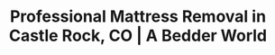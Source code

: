 ---
layout: location.njk
title: Professional Mattress Removal in Castle Rock, CO | A Bedder World
description: Expert mattress pickup and disposal in affluent Castle Rock. Douglas County seat specialists navigate outlet shopping traffic and master-planned communities. Call 720-263-6094 for next-day service.
permalink: /mattress-removal/colorado/denver/castle-rock/
city: Castle Rock
state: Colorado
stateSlug: colorado
parentMetro: Denver
tier: 3
coordinates:
  lat: 39.3722
  lng: -104.8561
pricing:
  startingPrice: 125
  single: 125
  queen: 155
  king: 180
  boxSpring: 30
neighborhoods:
  - name: "Downtown Castle Rock"
    zipCodes: ["80104"]
  - name: "Crystal Valley"
    zipCodes: ["80108"]
  - name: "The Meadows"
    zipCodes: ["80104"]
  - name: "Founders Village"
    zipCodes: ["80104"]
  - name: "Castle Pines"
    zipCodes: ["80108"]
  - name: "Sterling Ranch"
    zipCodes: ["80108"]
  - name: "Plum Creek"
    zipCodes: ["80104"]
  - name: "Happy Canyon"
    zipCodes: ["80109"]
  - name: "Miller's Green"
    zipCodes: ["80109"]
  - name: "Terrain"
    zipCodes: ["80108"]
  - name: "Stonegate"
    zipCodes: ["80109"]
  - name: "Castle Rock Village"
    zipCodes: ["80104"]
  - name: "Cobblestone Ranch"
    zipCodes: ["80109"]
  - name: "Rhyolite"
    zipCodes: ["80104"]
  - name: "Siena"
    zipCodes: ["80108"]
zipCodes: ["80104", "80108", "80109"]
recyclingPartners:
  - "Spring Back Colorado Mattress Recycling"
  - "Douglas County Household Hazardous Waste Collection"
  - "Sedalia Landfill (Waste Connections)"
localRegulations: "Douglas County requires $40 per mattress piece for recycling through household hazardous waste program with annual appointment limits. Castle Rock neighborhoods often have HOA waste management through providers like Haulaway and Waste Management. This requires coordination for bulk item pickup. Spring Back Colorado serves Douglas County with pickup and drop-off options at Commerce City facility, supporting Front Range environmental compliance."
nearbyCities:
  - name: "Littleton"
    distance: "15 miles"
    slug: "littleton"
    isSuburb: true
  - name: "Centennial"
    distance: "18 miles"
    slug: "centennial"
    isSuburb: true
  - name: "Parker"
    distance: "20 miles"
    slug: "parker"
    isSuburb: true
  - name: "Highlands Ranch"
    distance: "12 miles"
    slug: "highlands-ranch"
    isSuburb: true
  - name: "Lone Tree"
    distance: "16 miles"
    slug: "lone-tree"
    isSuburb: true
  - name: "Lakewood"
    distance: "22 miles"
    slug: "lakewood"
    isSuburb: true
reviews:
  count: 43
  featured:
    - reviewer: "Sarah M."
      location: "Crystal Valley"
      rating: 5
      text: "Master-planned community move-in required mattress pickup from our previous home. A Bedder World coordinated perfectly around our new construction schedule and handled our king mattress professionally. Great service for busy family relocations."
    - reviewer: "Tom R."
      location: "Downtown Castle Rock"
      rating: 5
      text: "Historic downtown property needed mattress removal from guest room renovation. The team respected our century-old rhyolite stone building's architectural details and navigated narrow stairs expertly. Professional service for heritage properties."
    - reviewer: "Lisa K."
      location: "The Meadows"
      rating: 5
      text: "Our family room upgrade meant replacing three mattresses before the kids started school. They worked around our Douglas County HOA pickup schedule and explained the recycling process thoroughly. Excellent service for suburban families."
faqs:
  - question: "How do Douglas County regulations affect mattress removal in Castle Rock?"
    answer: "Douglas County requires $40 per mattress piece for recycling through the household hazardous waste program, with one appointment per resident annually. We handle all coordination with county requirements while partnering with Spring Back Colorado for comprehensive recycling services."
  - question: "Can you navigate Castle Rock's master-planned community requirements?"
    answer: "Absolutely. We regularly service communities like Crystal Valley, Sterling Ranch, and The Meadows, coordinating with HOA guidelines, gated access protocols, and property management requirements for seamless professional service."
  - question: "Do you handle outlet shopping center and retail property cleanouts?"
    answer: "Yes, Castle Rock's position as Colorado's largest outlet shopping destination creates unique commercial needs. We coordinate with retail property managers and work around heavy I-25 traffic patterns for efficient business service delivery."
  - question: "What's included in your Castle Rock mattress removal pricing?"
    answer: "Complete removal from any location, historic building navigation, HOA coordination, and eco-friendly disposal through Douglas County approved facilities. Pricing is $125 for one mattress, $155 for two, and $180 for three pieces."
  - question: "How quickly can you remove mattresses in Castle Rock?"
    answer: "We provide next-day service throughout all Castle Rock neighborhoods including downtown historic district, Crystal Valley, The Meadows, and newer master-planned developments. Our team schedules around commuter patterns and family routines."
  - question: "Can you coordinate with new home construction and moving schedules?"
    answer: "Definitely. Castle Rock's rapid growth creates frequent moves and home sales. We coordinate with builders, real estate agents, and moving companies during new construction completions and community relocations throughout Douglas County."
  - question: "Do you work with Douglas County seat government and administrative buildings?"
    answer: "Yes, as Douglas County's administrative center, Castle Rock has unique governmental facility needs. We coordinate with county offices and municipal buildings while maintaining proper documentation and scheduling protocols."
  - question: "Are you licensed for waste removal in Douglas County?"
    answer: "Yes, we maintain all required Douglas County licenses. We work with approved facilities including Spring Back Colorado and county waste management programs for proper disposal and environmental compliance throughout the county seat area."
schema:
  "@context": "https://schema.org"
  "@type": "LocalBusiness"
  "name": "A Bedder World Castle Rock"
  "image": "https://abedderworld.com/images/service-areas/castle-rock-mattress-removal.jpg"
  "telephone": "720-263-6094"
  "email": "info@abedderworld.com"
  "address":
    "@type": "PostalAddress"
    "addressLocality": "Castle Rock"
    "addressRegion": "CO"
    "addressCountry": "US"
  "geo":
    "@type": "GeoCoordinates"
    "latitude": 39.3722
    "longitude": -104.8561
  "url": "https://abedderworld.com/mattress-removal/colorado/denver/castle-rock/"
  "areaServed":
    "@type": "City"
    "name": "Castle Rock, Colorado"
  "serviceType": "Mattress Removal and Disposal"
  "priceRange": "$125-$180"
  "aggregateRating":
    "@type": "AggregateRating"
    "ratingValue": "4.9"
    "reviewCount": 43
pageContent:
  heroSubtitle: " • Douglas County Seat Specialists • Outlet Shopping & Master-Planned Communities"
  heroDescription: "A Bedder World provides specialized mattress removal throughout Castle Rock's communities and historic downtown district. From Douglas County government buildings to master-planned developments like Crystal Valley, we navigate outlet shopping traffic and HOA requirements. We offer next-day scheduling and eco-friendly disposal that serves Colorado's premier county seat."
  
  aboutService: "Castle Rock's dual identity as Douglas County's administrative center and Colorado's outlet shopping destination creates distinctive mattress removal challenges. The town's 86,000+ residents include many commuters with 80% traveling to Denver metro jobs. This drives consistent housing transitions and home upgrades. Master-planned communities like Crystal Valley and Sterling Ranch feature HOA-managed waste systems requiring coordination. Historic downtown buildings constructed with locally-quarried rhyolite stone present unique access considerations. The Outlets at Castle Rock generate commercial property needs. Heavy I-25 traffic affects scheduling logistics throughout this rapidly growing county seat."
  
  serviceAreasIntro: "Castle Rock's diverse landscape spans historic downtown district, modern master-planned communities, and commercial outlet areas. Each requires specialized service approaches. Downtown historic properties need careful navigation of century-old rhyolite stone buildings and narrow access points. Master-planned developments like Crystal Valley and The Meadows require HOA coordination and gated community protocols. Commercial areas near the outlets demand scheduling around heavy traffic and retail property management requirements."
  
  environmentalImpact: "Douglas County's household hazardous waste program charges $40 per mattress piece for recycling. Spring Back Colorado provides comprehensive mattress breakdown and material recovery throughout the Front Range. Castle Rock residents value environmental stewardship, supporting recycling initiatives that prevent landfill waste. Our partnership with approved Douglas County facilities ensures materials are properly processed and diverted from disposal sites. This supports the county's environmental compliance standards."
  
  pricingContext: "Castle Rock families appreciate transparent pricing without hidden fees for common situations like master-planned community moves or home renovations. Residents value efficient service that coordinates with HOA requirements and busy commuter schedules. This is essential for Douglas County's administrative and residential communities."
  
  howItWorksScheduling: "Select timing that works with your Douglas County commuter schedule, HOA pickup guidelines, or commercial property management needs. We offer morning and afternoon slots. These accommodate Castle Rock's unique traffic patterns and master-planned community requirements."
  
  howItWorksService: "Our Douglas County specialists handle everything from historic downtown building navigation to master-planned community coordination and commercial property scheduling. We work with HOAs, property managers, and county administrative facilities. This ensures comprehensive service."
  
  howItWorksDisposal: "All mattresses are transported to approved Douglas County facilities through Spring Back Colorado in Commerce City and county recycling programs. This supports Front Range environmental compliance and Colorado's sustainability initiatives throughout the county seat area."
  
  sidebarStats:
    mattressesRemoved: 320
---